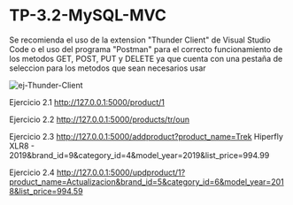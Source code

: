 # TP-3.2-MySQL-MVC

Se recomienda el uso de la extension "Thunder Client" de Visual Studio Code o el uso del programa "Postman" para el correcto funcionamiento de los metodos GET, POST, PUT y DELETE ya que cuenta con una pestaña de seleccion para los metodos que sean necesarios usar

![ej-Thunder-Client](https://github.com/LuisLgvc/TP-3.2-MySQL-MVC/assets/113144443/c5f826b1-40ad-4b30-b87a-081ef4063506)


Ejercicio 2.1
http://127.0.0.1:5000/product/1

Ejercicio 2.2
http://127.0.0.1:5000/products/tr/oun

Ejercicio 2.3
http://127.0.0.1:5000/addproduct?product_name=Trek Hiperfly XLR8 - 2019&brand_id=9&category_id=4&model_year=2019&list_price=994.99

Ejercicio 2.4
http://127.0.0.1:5000/updproduct/1?product_name=Actualizacion&brand_id=5&category_id=6&model_year=2018&list_price=994.59